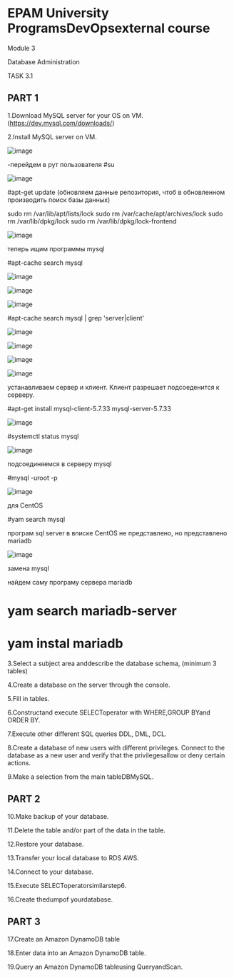 # EPAM University ProgramsDevOpsexternal course

Module 3

Database Administration

TASK 3.1

## PART 1

1.Download MySQL server for your OS on VM. (https://dev.mysql.com/downloads/)

2.Install MySQL server on VM.

![image](https://user-images.githubusercontent.com/58170246/126062118-48eabd2b-6b58-41fe-9ee7-16df793a0627.png)

-перейдем в рут пользователя
#su 

![image](https://user-images.githubusercontent.com/58170246/126062145-e552e46a-3688-403f-82ff-939180e175c4.png)

#apt-get update (обновляем данные репозитория, чтоб в  обновленном  производить поиск базы данных)



sudo rm /var/lib/apt/lists/lock
sudo rm /var/cache/apt/archives/lock
sudo rm /var/lib/dpkg/lock
sudo rm /var/lib/dpkg/lock-frontend



![image](https://user-images.githubusercontent.com/58170246/126062194-32cde8bf-41ee-451c-8b08-4f8cd75061a5.png)

теперь ищим программы mysql

#apt-cache search mysql

![image](https://user-images.githubusercontent.com/58170246/126062425-780300e4-8a50-4657-a3cc-2fad7abd50b2.png)

![image](https://user-images.githubusercontent.com/58170246/126062463-369de0e0-abc5-40d7-bb01-438b4f5c63f3.png)

![image](https://user-images.githubusercontent.com/58170246/126062475-2df94095-ccd0-4114-bf05-a3766a031c90.png)

#apt-cache search mysql | grep 'server\|client'

![image](https://user-images.githubusercontent.com/58170246/126062706-60086ba9-bafb-4c7e-99be-92fcad1be61e.png)

![image](https://user-images.githubusercontent.com/58170246/126062749-935fe30a-f2d6-48bf-930a-91f720cb787d.png)

![image](https://user-images.githubusercontent.com/58170246/126062819-a5620001-683e-4e4c-bca5-c3de66ef4ef3.png)

![image](https://user-images.githubusercontent.com/58170246/126062831-93647c85-2940-41e6-b245-68852ec07cf1.png)

устанавливаем сервер и клиент. Клиент разрешает подсоеденится  к серверу.

#apt-get install mysql-client-5.7.33 mysql-server-5.7.33 

![image](https://user-images.githubusercontent.com/58170246/126063067-4737bd98-014b-4ec2-bbbd-3a14d46e11c6.png)

#systemctl status mysql

![image](https://user-images.githubusercontent.com/58170246/126063537-2c11234d-4169-40c5-8da4-500944afa701.png)

подсоединяемся в серверу mysql

#mysql -uroot -p

![image](https://user-images.githubusercontent.com/58170246/126063700-7138ef3b-caf6-4423-b8ec-44b1f87bfac2.png)



для CentOS

#yam search mysql

програм sql server в вписке CentOS не представлено, но представлено mariadb 

![image](https://user-images.githubusercontent.com/58170246/126061930-b5b05cfa-b7c7-45d1-8dfa-946d46813e41.png)

замена mysql

найдем саму програму сервера mariadb 

# yam search mariadb-server
# yam instal mariadb





3.Select a subject area anddescribe the database schema, (minimum 3 tables)

4.Create a database on the server through the console.

5.Fill in tables.

6.Constructand execute SELECToperator with WHERE,GROUP BYand ORDER BY.

7.Execute other different SQL queries DDL, DML, DCL.

8.Create a database of new users with different privileges. Connect to the database as a new user and verify that the privilegesallow or deny 
certain actions.

9.Make a selection from the main tableDBMySQL.

## PART 2

10.Make backup of your database.

11.Delete the table and/or part of the data in the table.

12.Restore your database.

13.Transfer your local database to RDS AWS.

14.Connect to your database.

15.Execute SELECToperatorsimilarstep6.

16.Create thedumpof yourdatabase.

## PART 3

17.Create an Amazon DynamoDB table

18.Enter data into an Amazon DynamoDB table.

19.Query an Amazon DynamoDB tableusing QueryandScan.


